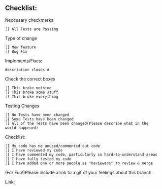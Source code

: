 ## Checklist:

Neccesary checkmarks:

    [] All Tests are Passing

Type of change

    [] New feature
    [] Bug Fix

Implements/Fixes:

    description closes #

Check the correct boxes

    [] This broke nothing
    [] This broke some stuff
    [] This broke everything

Testing Changes

    [] No Tests have been changed
    [] Some Tests have been changed
    [] All of the Tests have been changed(Please describe what in the world happened)

Checklist:

    [] My code has no unused/commented out code
    [] I have reviewed my code
    [] I have commented my code, particularly in hard-to-understand areas
    [] I have fully tested my code
    [] I have added one or more people as "Reviewers" to review & merge

(For Fun!)Please Include a link to a gif of your feelings about this branch

Link:
